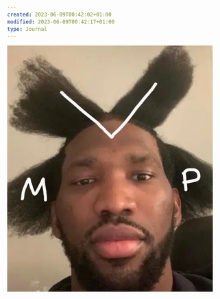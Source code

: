 ```yaml
---
created: 2023-06-09T00:42:02+01:00
modified: 2023-06-09T00:42:17+01:00
type: Journal
---
```


![Image](./b7875b639c24d53be52f28b1a93d1839.jpg)
